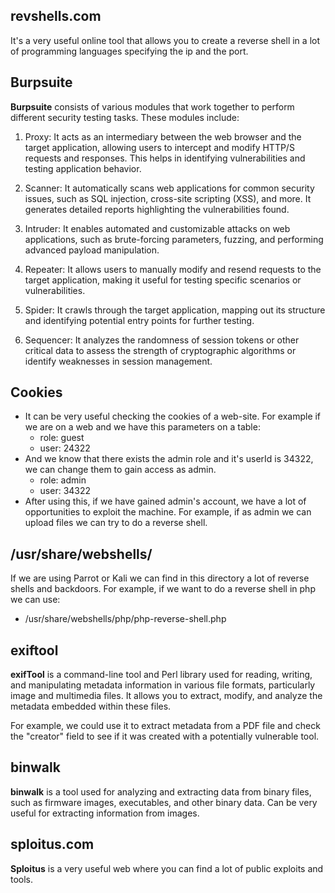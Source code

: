 ## revshells.com
It's a very useful online tool that allows you to create a reverse shell in a lot of programming languages specifying the ip and the port.


## Burpsuite
**Burpsuite** consists of various modules that work together to perform different security testing tasks. These modules include:

1. Proxy: It acts as an intermediary between the web browser and the target application, allowing users to intercept and modify HTTP/S requests and responses. This helps in identifying vulnerabilities and testing application behavior.
    
2. Scanner: It automatically scans web applications for common security issues, such as SQL injection, cross-site scripting (XSS), and more. It generates detailed reports highlighting the vulnerabilities found.
    
3. Intruder: It enables automated and customizable attacks on web applications, such as brute-forcing parameters, fuzzing, and performing advanced payload manipulation.
    
4. Repeater: It allows users to manually modify and resend requests to the target application, making it useful for testing specific scenarios or vulnerabilities.
    
5. Spider: It crawls through the target application, mapping out its structure and identifying potential entry points for further testing.
    
6. Sequencer: It analyzes the randomness of session tokens or other critical data to assess the strength of cryptographic algorithms or identify weaknesses in session management.

## Cookies
- It can be very useful checking the cookies of a web-site. For example if we are on a web and we have this parameters on a table:
	- role: guest
	- user: 24322
- And we know that there exists the admin role and it's userId is 34322, we can change them to gain access as admin.
	- role: admin
	- user: 34322
- After using this, if we have gained admin's account, we have a lot of opportunities to exploit the machine. For example, if as admin we can upload files we can try to do a reverse shell.
## /usr/share/webshells/
If we are using Parrot or Kali we can find in this directory a lot of reverse shells and backdoors.
For example, if we want to do a reverse shell in php we can use:
- /usr/share/webshells/php/php-reverse-shell.php


## exiftool
**exifTool** is a command-line tool and Perl library used for reading, writing, and manipulating metadata information in various file formats, particularly image and multimedia files. It allows you to extract, modify, and analyze the metadata embedded within these files.

For example, we could use it to extract metadata from a PDF file and check the "creator" field to see if it was created with a potentially vulnerable tool.

## binwalk
**binwalk** is a tool used for analyzing and extracting data from binary files, such as firmware images, executables, and other binary data. Can be very useful for extracting information from images.

## sploitus.com
**Sploitus** is a very useful web where you can find a lot of public exploits and tools.